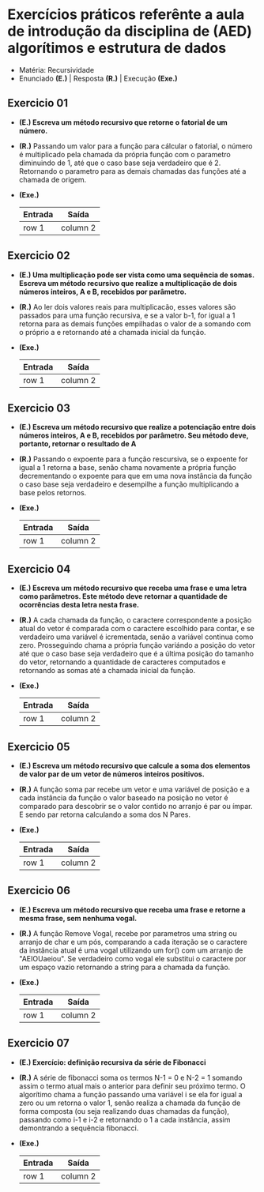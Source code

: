 # Exercícios práticos referênte a aula de introdução da disciplina de (AED) algorítimos e estrutura de dados

- Matéria: Recursividade
- Enunciado **(E.)** | Resposta **(R.)** | Execução **(Exe.)**

## Exercicio 01

- **(E.) Escreva um método recursivo que retorne o fatorial de um número.**
- **(R.)** Passando um valor para a função para cálcular o fatorial, o número é multiplicado pela chamada da própria função com o parametro diminuindo de 1, até que o caso base seja verdadeiro que é 2. Retornando o parametro para as demais chamadas das funções até a chamada de origem.
- **(Exe.)**

  | Entrada | Saída |
  |--- |--- |
  | row 1 | column 2 |

## Exercicio 02

- **(E.) Uma multiplicação pode ser vista como uma sequência de somas. Escreva um método recursivo que realize a multiplicação de dois números inteiros, A e B, recebidos por parâmetro.**
- **(R.)** Ao ler dois valores reais para multiplicacão, esses valores são passados para uma função recursiva, e se a valor b-1, for igual a 1 retorna para as demais funções empilhadas o valor de a somando com o próprio a e retornando até a chamada inicial da função.
- **(Exe.)**

  | Entrada | Saída |
  |--- |--- |
  | row 1 | column 2 |
  
## Exercicio 03

- **(E.)  Escreva um método recursivo que realize a potenciação entre dois números inteiros, A e B, recebidos por parâmetro. Seu método deve, portanto, retornar o resultado de A**
- **(R.)** Passando o expoente para a função rescursiva, se o expoente for igual a 1 retorna a base, senão chama novamente a própria função decrementando o expoente para que em uma nova instância da função o caso base seja verdadeiro e desempilhe a função multiplicando a base pelos retornos.
- **(Exe.)**

  | Entrada | Saída |
  |--- |--- |
  | row 1 | column 2 |
  
## Exercicio 04

- **(E.) Escreva um método recursivo que receba uma frase e uma letra como parâmetros. Este método deve retornar a quantidade de ocorrências desta letra nesta frase.**
- **(R.)** A cada chamada da função, o caractere correspondente a posição atual do vetor é comparada com o caractere escolhido para contar, e se verdadeiro uma variável é icrementada, senão a variável continua como zero. Prosseguindo chama a própria função variándo a posição do vetor até que o caso  base seja verdadeiro que é a última posição do tamanho do vetor, retornando a quantidade de caracteres computados e retornando as somas até a chamada inicial da função.
- **(Exe.)**

  | Entrada | Saída |
  |--- |--- |
  | row 1 | column 2 |

## Exercicio 05

- **(E.) Escreva um método recursivo que calcule a soma dos elementos de valor par de um vetor de números inteiros positivos.**
- **(R.)** A função soma par recebe um vetor e uma variável de posição e a cada instância da função o valor baseado na posição no vetor é comparado para descobrir se o valor contido no arranjo é par ou ímpar. E sendo par retorna calculando a soma dos N Pares.
- **(Exe.)**

  | Entrada | Saída |
  |--- |--- |
  | row 1 | column 2 |

## Exercicio 06

- **(E.) Escreva um método recursivo que receba uma frase e retorne a mesma frase, sem nenhuma vogal.**
- **(R.)** A função Remove Vogal, recebe por parametros uma string ou arranjo de char e um pós, comparando a cada iteração se o caractere da instância atual é uma vogal utilizando um for() com um arranjo de "AEIOUaeiou". Se verdadeiro como vogal ele substitui o caractere por um espaço vazio retornando a string para a chamada da função.
- **(Exe.)**

  | Entrada | Saída |
  |--- |--- |
  | row 1 | column 2 |
  
## Exercicio 07

- **(E.) Exercício: definição recursiva da série de Fibonacci**
- **(R.)** A série de fibonacci soma os termos N-1 = 0 e N-2 = 1 somando assim o termo atual mais o anterior para definir seu próximo termo. O algorítimo chama a função passando uma variável i se ela for igual a zero ou um retorna o valor 1, senão realiza a chamada da função de forma composta (ou seja realizando duas chamadas da função), passando como i-1 e i-2 e retornando o 1 a cada instância, assim demontrando a sequência fibonacci.
- **(Exe.)**

  | Entrada | Saída |
  |--- |--- |
  | row 1 | column 2 |
